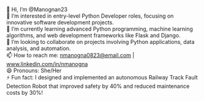 👋 Hi, I’m @Manognan23  
👀 I’m interested in entry-level Python Developer roles, focusing on innovative software development projects.  
🌱 I’m currently learning advanced Python programming, machine learning algorithms, and web development frameworks like Flask and Django.  
💞️ I’m looking to collaborate on projects involving Python applications, data analysis, and automation.  
📫 How to reach me: nmanogna0823@email.com | www.linkedin.com/in/nmanogna  
😄 Pronouns: She/Her  
⚡ Fun fact: I designed and implemented an autonomous Railway Track Fault Detection Robot that improved safety by 40% and reduced maintenance costs by 30%!

<!---
Manognan23/Manognan23 is a ✨ special ✨ repository because its `README.md` (this file) appears on your GitHub profile.  
You can click the Preview link to take a look at your changes.
--->

